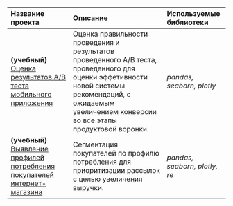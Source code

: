 | Название проекта | Описание | Используемые библиотеки | 
| :---------------------- | :---------------------- | :---------------------- |
| **(учебный)** <a href="https://github.com/stseregh/portfolio/tree/main/ab_analysis_practicum">Оценка результатов А/В теста мобильного приложения</a>|Оценка правильности проведения и результатов проведенного А/В теста, проведенного для оценки эффетивности новой системы рекомендаций, с ожидаемым увеличением конверсии во все этапы продуктовой воронки.| *pandas, seaborn, plotly* |
|**(учебный)** <a href="https://github.com/stseregh/portfolio/tree/main/e_comm_analysis_practicum">Выявление профилей потребления покупателей интернет-магазина</a>|Сегментация покупателей по профилю потребления для приоритизации рассылок с целью увеличения выручки.|*pandas, seaborn, plotly, re*|
